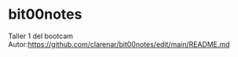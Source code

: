 # bit00notes
Taller 1 del bootcam 
Autor:https://github.com/clarenar/bit00notes/edit/main/README.md 
